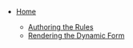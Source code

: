 * [Home](/)

  * [Authoring the Rules](/Rules/README.md)
  * [Rendering the Dynamic Form](Rendering/README.md)
